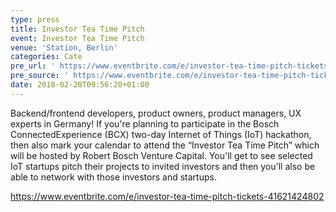 ```yaml
---
type: press
title: Investor Tea Time Pitch
event: Investor Tea Time Pitch
venue: 'Station, Berlin'
categories: Cate
pre_url: ' https://www.eventbrite.com/e/investor-tea-time-pitch-tickets-41621424802'
pre_source: ' https://www.eventbrite.com/e/investor-tea-time-pitch-tickets-41621424802'
date: 2018-02-20T09:56:20+01:00
---
```


Backend/frontend developers, product owners, product managers, UX experts in Germany! If you're planning to participate in the Bosch ConnectedExperience (BCX) two-day Internet of Things (IoT) hackathon, then also mark your calendar to attend the “Investor Tea Time Pitch” which will be hosted by Robert Bosch Venture Capital. You'll get to see selected IoT startups pitch their projects to invited investors and then you'll also be able to network with those investors and startups.

<https://www.eventbrite.com/e/investor-tea-time-pitch-tickets-41621424802>
